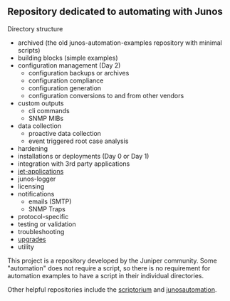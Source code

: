 ## Repository dedicated to automating with Junos

Directory structure  
- archived (the old junos-automation-examples repository with minimal scripts)
- building blocks (simple examples)
- configuration management (Day 2)
    - configuration backups or archives
    - configuration compliance
    - configuration generation
    - configuration conversions to and from other vendors
- custom outputs
    - cli commands
    - SNMP MIBs
- data collection
    - proactive data collection
    - event triggered root case analysis
- hardening
- installations or deployments (Day 0 or Day 1)
- integration with 3rd party applications
- [jet-applications](https://github.com/Juniper/jet-app-store)
- junos-logger
- licensing
- notifications
    - emails (SMTP)
    - SNMP Traps
- protocol-specific
- testing or validation
- troubleshooting
- [upgrades](https://github.com/JNPRAutomate/junos-software-upgrades)
- utility

This project is a repository developed by the Juniper community. Some "automation" does not require a script, so there is no requirement for automation examples to have a script in their individual directories. 

Other helpful repositories include the [scriptorium](https://github.com/Juniper/junoscriptorium) and [junosautomation](https://github.com/Juniper/junosautomation). 
